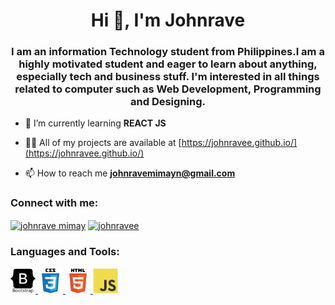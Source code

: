 <h1 align="center">Hi 👋, I'm Johnrave</h1>
<h3 align="center">I am an information Technology student from Philippines.I am a highly motivated student and eager to learn about anything, especially tech and business stuff. I'm interested in all things related to computer such as Web Development, Programming and Designing.</h3>

- 🌱 I’m currently learning **REACT JS**

- 👨‍💻 All of my projects are available at [https://johnravee.github.io/](https://johnravee.github.io/)

- 📫 How to reach me **johnravemimayn@gmail.com**

<h3 align="left">Connect with me:</h3>
<p align="left">
<a href="https://www.linkedin.com/in/johrave-mimay-740a06237/" target="_blank"><img align="center" src="https://raw.githubusercontent.com/rahuldkjain/github-profile-readme-generator/master/src/images/icons/Social/linked-in-alt.svg" alt="johnrave mimay" height="30" width="40" /></a>
<a href="https://www.facebook.com/profile.php?id=100089257526973" target="_blank"><img align="center" src="https://raw.githubusercontent.com/rahuldkjain/github-profile-readme-generator/master/src/images/icons/Social/facebook.svg" alt="johnravee" height="30" width="40" /></a>
</p>

<h3 align="left">Languages and Tools:</h3>
<p align="left"> <a href="https://getbootstrap.com" target="_blank" rel="noreferrer"> <img src="https://raw.githubusercontent.com/devicons/devicon/master/icons/bootstrap/bootstrap-plain-wordmark.svg" alt="bootstrap" width="40" height="40"/> </a> <a href="https://www.w3schools.com/css/" target="_blank" rel="noreferrer"> <img src="https://raw.githubusercontent.com/devicons/devicon/master/icons/css3/css3-original-wordmark.svg" alt="css3" width="40" height="40"/> </a> </a> <a href="https://www.w3.org/html/" target="_blank" rel="noreferrer"> <img src="https://raw.githubusercontent.com/devicons/devicon/master/icons/html5/html5-original-wordmark.svg" alt="html5" width="40" height="40"/> </a> <a href="https://developer.mozilla.org/en-US/docs/Web/JavaScript" target="_blank" rel="noreferrer"> <img src="https://raw.githubusercontent.com/devicons/devicon/master/icons/javascript/javascript-original.svg" alt="javascript" width="40" height="40"/> </a> </p>

